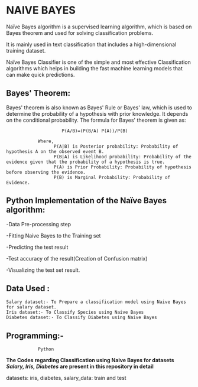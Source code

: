 # NAIVE BAYES

Naïve Bayes algorithm is a supervised learning algorithm, which is based on Bayes theorem and used for solving classification problems.

It is mainly used in text classification that includes a high-dimensional training dataset.

Naïve Bayes Classifier is one of the simple and most effective Classification algorithms which helps in building the fast machine learning models that can make quick predictions.

## Bayes' Theorem:

Bayes' theorem is also known as Bayes' Rule or Bayes' law, which is used to determine the probability of a hypothesis with prior knowledge. It depends on the conditional probability.
The formula for Bayes' theorem is given as:

                         P(A/B)=(P(B/A) P(A))/P(B)
       
                Where,
                      P(A|B) is Posterior probability: Probability of hypothesis A on the observed event B.
                      P(B|A) is Likelihood probability: Probability of the evidence given that the probability of a hypothesis is true.
                      P(A) is Prior Probability: Probability of hypothesis before observing the evidence.
                      P(B) is Marginal Probability: Probability of Evidence.


## Python Implementation of the Naïve Bayes algorithm:

-Data Pre-processing step

-Fitting Naive Bayes to the Training set

-Predicting the test result

-Test accuracy of the result(Creation of Confusion matrix)

-Visualizing the test set result.

## Data Used :
  	Salary dataset:- To Prepare a classification model using Naive Bayes for salary dataset.
    Iris dataset:- To Classify Species using Naive Bayes
    Diabetes dataset:- To Classify Diabetes using Naive Bayes


## Programming:- 
                Python
                
                
**The Codes regarding  Classification using Naive Bayes for datasets *Salary, Iris, Diabetes* are present in this repository in detail**
	






datasets: iris, diabetes, salary_data: train and test
